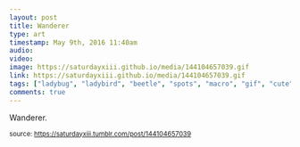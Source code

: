```yaml
---
layout: post
title: Wanderer
type: art
timestamp: May 9th, 2016 11:40am
audio: 
video: 
image: https://saturdayxiii.github.io/media/144104657039.gif
link: https://saturdayxiii.github.io/media/144104657039.gif
tags: ["ladybug", "ladybird", "beetle", "spots", "macro", "gif", "cute", "insect", "bug", "crawl", "photography", "art"]
comments: true
---
```


Wanderer.
 
  
<small>source: https://saturdayxiii.tumblr.com/post/144104657039</small>
